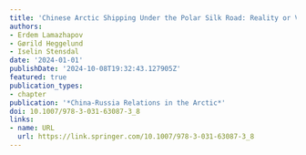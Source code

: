 ```yaml
---
title: 'Chinese Arctic Shipping Under the Polar Silk Road: Reality or Vision?'
authors:
- Erdem Lamazhapov
- Gørild Heggelund
- Iselin Stensdal
date: '2024-01-01'
publishDate: '2024-10-08T19:32:43.127905Z'
featured: true
publication_types:
- chapter
publication: '*China-Russia Relations in the Arctic*'
doi: 10.1007/978-3-031-63087-3_8
links:
- name: URL
  url: https://link.springer.com/10.1007/978-3-031-63087-3_8
---
```


